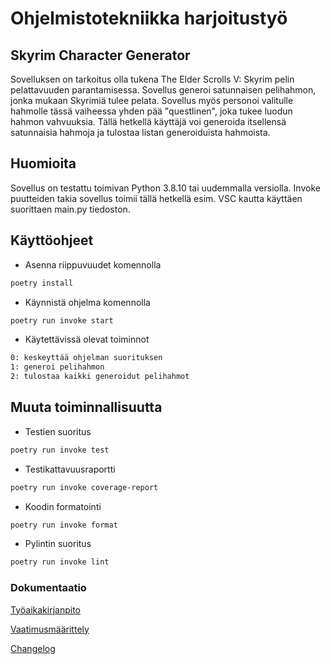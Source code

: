 # Ohjelmistotekniikka harjoitustyö
## Skyrim Character Generator

Sovelluksen on tarkoitus olla tukena The Elder Scrolls V: Skyrim pelin pelattavuuden parantamisessa. Sovellus generoi satunnaisen pelihahmon, jonka mukaan Skyrimiä tulee pelata. Sovellus myös personoi valitulle hahmolle tässä vaiheessa yhden pää "questlinen", joka tukee luodun hahmon vahvuuksia. Tällä hetkellä käyttäjä voi generoida itsellensä satunnaisia hahmoja ja tulostaa listan generoiduista hahmoista.

## Huomioita
Sovellus on testattu toimivan Python 3.8.10 tai uudemmalla versiolla. Invoke puutteiden takia sovellus toimii tällä hetkellä esim. VSC kautta käyttäen suorittaen main.py tiedoston.

## Käyttöohjeet

- Asenna riippuvuudet komennolla

```bash
poetry install
```
- Käynnistä ohjelma komennolla

```bash
poetry run invoke start
```

- Käytettävissä olevat toiminnot

```bash
0: keskeyttää ohjelman suorituksen
1: generoi pelihahmon
2: tulostaa kaikki generoidut pelihahmot
```

## Muuta toiminnallisuutta

- Testien suoritus

```bash
poetry run invoke test
```
- Testikattavuusraportti

```bash
poetry run invoke coverage-report
```

- Koodin formatointi

```bash
poetry run invoke format
```

- Pylintin suoritus

```bash
poetry run invoke lint
```

### Dokumentaatio
[Työaikakirjanpito](https://github.com/sampsaol/ot-harjoitustyo/blob/7494ab5213f6d2eb892a2f86868066a86a321603/dokumentaatio/tyoaikakirjanpito.md)

[Vaatimusmäärittely](https://github.com/sampsaol/ot-harjoitustyo/blob/7494ab5213f6d2eb892a2f86868066a86a321603/dokumentaatio/vaatimusmaarittely.md)

[Changelog](https://github.com/sampsaol/ot-harjoitustyo/blob/b9cbd1449272c7199f55b92a3e5d61c5af15f5c6/dokumentaatio/changelog.md)


